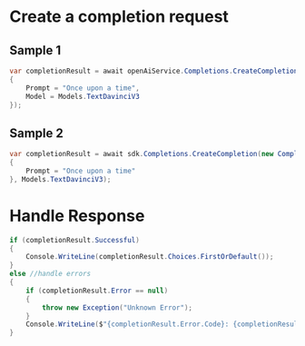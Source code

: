 # Create a completion request 
## Sample 1
```csharp
var completionResult = await openAiService.Completions.CreateCompletion(new CompletionCreateRequest()
{
    Prompt = "Once upon a time",
    Model = Models.TextDavinciV3
});
```
## Sample 2
```csharp
var completionResult = await sdk.Completions.CreateCompletion(new CompletionCreateRequest()
{
    Prompt = "Once upon a time"
}, Models.TextDavinciV3);
```
# Handle Response
```csharp
if (completionResult.Successful)
{
    Console.WriteLine(completionResult.Choices.FirstOrDefault());
}
else //handle errors
{
    if (completionResult.Error == null)
    {
        throw new Exception("Unknown Error");
    }
    Console.WriteLine($"{completionResult.Error.Code}: {completionResult.Error.Message}");
}
```